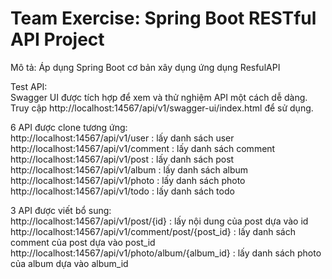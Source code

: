 # Team Exercise: Spring Boot RESTful API Project 

Mô tả: Áp dụng Spring Boot cơ bản xây dụng ứng dụng ResfulAPI

Test API:  
Swagger UI được tích hợp để xem và thử nghiệm API một cách dễ dàng. Truy cập http://localhost:14567/api/v1/swagger-ui/index.html để sử dụng.  

6 API được clone tương ứng:  
http://localhost:14567/api/v1/user : lấy danh sách user  
http://localhost:14567/api/v1/comment : lấy danh sách comment  
http://localhost:14567/api/v1/post : lấy danh sách post  
http://localhost:14567/api/v1/album : lấy danh sách album  
http://localhost:14567/api/v1/photo : lấy danh sách photo  
http://localhost:14567/api/v1/todo : lấy danh sách todo

3 API được viết bổ sung:  
http://localhost:14567/api/v1/post/{id} : lấy nội dung của post dựa vào id  
http://localhost:14567/api/v1/comment/post/{post_id} : lấy danh sách comment của post dựa vào post_id  
http://localhost:14567/api/v1/photo/album/{album_id} : lấy danh sách photo của album dựa vào album_id
